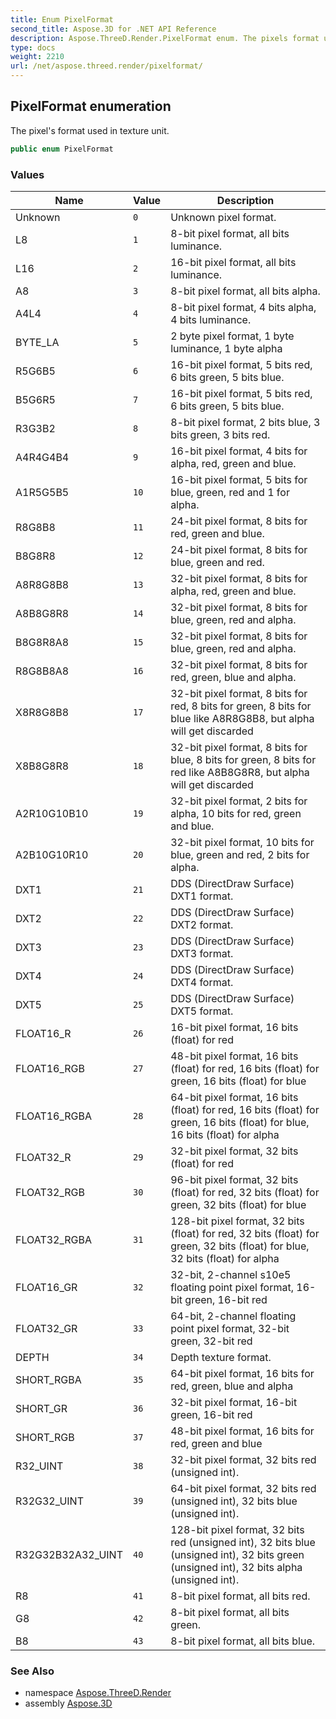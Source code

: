 ```yaml
---
title: Enum PixelFormat
second_title: Aspose.3D for .NET API Reference
description: Aspose.ThreeD.Render.PixelFormat enum. The pixels format used in texture unit
type: docs
weight: 2210
url: /net/aspose.threed.render/pixelformat/
---
```

## PixelFormat enumeration

The pixel's format used in texture unit.

```csharp
public enum PixelFormat
```

### Values

| Name | Value | Description |
| --- | --- | --- |
| Unknown | `0` | Unknown pixel format. |
| L8 | `1` | 8-bit pixel format, all bits luminance. |
| L16 | `2` | 16-bit pixel format, all bits luminance. |
| A8 | `3` | 8-bit pixel format, all bits alpha. |
| A4L4 | `4` | 8-bit pixel format, 4 bits alpha, 4 bits luminance. |
| BYTE_LA | `5` | 2 byte pixel format, 1 byte luminance, 1 byte alpha |
| R5G6B5 | `6` | 16-bit pixel format, 5 bits red, 6 bits green, 5 bits blue. |
| B5G6R5 | `7` | 16-bit pixel format, 5 bits red, 6 bits green, 5 bits blue. |
| R3G3B2 | `8` | 8-bit pixel format, 2 bits blue, 3 bits green, 3 bits red. |
| A4R4G4B4 | `9` | 16-bit pixel format, 4 bits for alpha, red, green and blue. |
| A1R5G5B5 | `10` | 16-bit pixel format, 5 bits for blue, green, red and 1 for alpha. |
| R8G8B8 | `11` | 24-bit pixel format, 8 bits for red, green and blue. |
| B8G8R8 | `12` | 24-bit pixel format, 8 bits for blue, green and red. |
| A8R8G8B8 | `13` | 32-bit pixel format, 8 bits for alpha, red, green and blue. |
| A8B8G8R8 | `14` | 32-bit pixel format, 8 bits for blue, green, red and alpha. |
| B8G8R8A8 | `15` | 32-bit pixel format, 8 bits for blue, green, red and alpha. |
| R8G8B8A8 | `16` | 32-bit pixel format, 8 bits for red, green, blue and alpha. |
| X8R8G8B8 | `17` | 32-bit pixel format, 8 bits for red, 8 bits for green, 8 bits for blue like A8R8G8B8, but alpha will get discarded |
| X8B8G8R8 | `18` | 32-bit pixel format, 8 bits for blue, 8 bits for green, 8 bits for red like A8B8G8R8, but alpha will get discarded |
| A2R10G10B10 | `19` | 32-bit pixel format, 2 bits for alpha, 10 bits for red, green and blue. |
| A2B10G10R10 | `20` | 32-bit pixel format, 10 bits for blue, green and red, 2 bits for alpha. |
| DXT1 | `21` | DDS (DirectDraw Surface) DXT1 format. |
| DXT2 | `22` | DDS (DirectDraw Surface) DXT2 format. |
| DXT3 | `23` | DDS (DirectDraw Surface) DXT3 format. |
| DXT4 | `24` | DDS (DirectDraw Surface) DXT4 format. |
| DXT5 | `25` | DDS (DirectDraw Surface) DXT5 format. |
| FLOAT16_R | `26` | 16-bit pixel format, 16 bits (float) for red |
| FLOAT16_RGB | `27` | 48-bit pixel format, 16 bits (float) for red, 16 bits (float) for green, 16 bits (float) for blue |
| FLOAT16_RGBA | `28` | 64-bit pixel format, 16 bits (float) for red, 16 bits (float) for green, 16 bits (float) for blue, 16 bits (float) for alpha |
| FLOAT32_R | `29` | 32-bit pixel format, 32 bits (float) for red |
| FLOAT32_RGB | `30` | 96-bit pixel format, 32 bits (float) for red, 32 bits (float) for green, 32 bits (float) for blue |
| FLOAT32_RGBA | `31` | 128-bit pixel format, 32 bits (float) for red, 32 bits (float) for green, 32 bits (float) for blue, 32 bits (float) for alpha |
| FLOAT16_GR | `32` | 32-bit, 2-channel s10e5 floating point pixel format, 16-bit green, 16-bit red |
| FLOAT32_GR | `33` | 64-bit, 2-channel floating point pixel format, 32-bit green, 32-bit red |
| DEPTH | `34` | Depth texture format. |
| SHORT_RGBA | `35` | 64-bit pixel format, 16 bits for red, green, blue and alpha |
| SHORT_GR | `36` | 32-bit pixel format, 16-bit green, 16-bit red |
| SHORT_RGB | `37` | 48-bit pixel format, 16 bits for red, green and blue |
| R32_UINT | `38` | 32-bit pixel format, 32 bits red (unsigned int). |
| R32G32_UINT | `39` | 64-bit pixel format, 32 bits red (unsigned int), 32 bits blue (unsigned int). |
| R32G32B32A32_UINT | `40` | 128-bit pixel format, 32 bits red (unsigned int), 32 bits blue (unsigned int), 32 bits green (unsigned int), 32 bits alpha (unsigned int). |
| R8 | `41` | 8-bit pixel format, all bits red. |
| G8 | `42` | 8-bit pixel format, all bits green. |
| B8 | `43` | 8-bit pixel format, all bits blue. |

### See Also

* namespace [Aspose.ThreeD.Render](../../aspose.threed.render/)
* assembly [Aspose.3D](../../)


